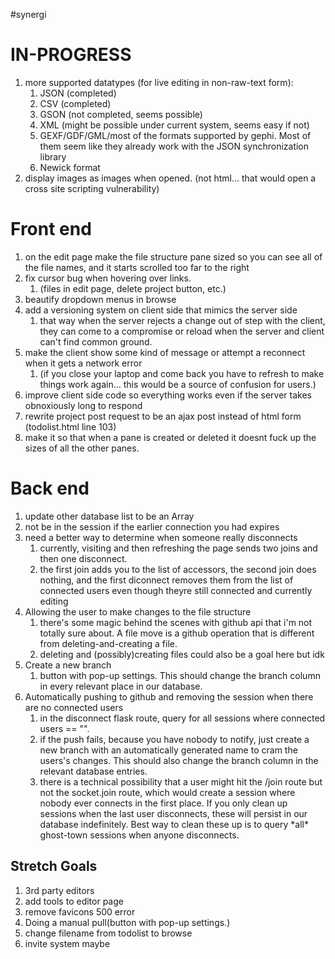 #synergi
<h1>IN-PROGRESS</h1>
<ol>
	<li>more supported datatypes (for live editing in non-raw-text form): 
		<ol>
			<li>JSON (completed)</li>
			<li>CSV  (completed)</li>
			<li>GSON (not completed, seems possible)</li>
			<li>XML  (might be possible under current system, seems easy if not)</li>
			<li>GEXF/GDF/GML/most of the formats supported by gephi. Most of them seem like they already work with the JSON synchronization library</li>
			<li>Newick format</li>
		</ol>
	</li>
	<li>display images as images when opened. (not html... that would open a cross site scripting vulnerability)</li>
</ol>



<h1>Front end</h1>
	<ol>
		<li>on the edit page make the file structure pane sized so you can see all of the file names, and it starts scrolled too far to the right</li>
		<li>fix cursor bug when hovering over links. <ol><li>(files in edit page, delete project button, etc.)</li></ol></li>
		<li>beautify dropdown menus in browse</li>
		<li>add a versioning system on client side that mimics the server side
			<ol><li>that way when the server rejects a change out of step with the client, they can come to a compromise or reload when the server and client can't find common ground.</li></ol>
		</li>
		<li>make the client show some kind of message or attempt a reconnect when it gets a network error <ol><li>(if you close your laptop and come back you have to refresh to make things work again... this would be a source of confusion for users.)</li></ol></li>
		<li>improve client side code so everything works even if the server takes obnoxiously long to respond</li>
		<li>rewrite project post request to be an ajax post instead of html form (todolist.html line 103)</li>
		<li>make it so that when a pane is created or deleted it doesnt fuck up the sizes of all the other panes.</li>
	</ol>



<h1>Back end</h1>
	<ol>
		<li>update other database list to be an Array</li>
		<li>not be in the session if the earlier connection you had expires</li>
		<li>need a better way to determine when someone really disconnects
			<ol>
				<li>currently, visiting and then refreshing the page sends two joins and then one disconnect.</li>
				<li>the first join adds you to the list of accessors, the second join does nothing, and the first diconnect removes them from the list of connected users even though theyre still connected and currently editing</li>
			</ol>
		</li>
		<li>Allowing the user to make changes to the file structure
			<ol>
				<li>there's some magic behind the scenes with github api that i'm not totally sure about. A file move is a github operation that is different from deleting-and-creating a file.</li>
				<li>deleting and (possibly)creating files could also be a goal here but idk</li>
			</ol>
		</li>
		<li>Create a new branch
			<ol><li>button with pop-up settings. This should change the branch column in every relevant place in our database.</li></ol>
		</li>
		<li>Automatically pushing to github and removing the session when there are no connected users
			<ol>
				<li>in the disconnect flask route, query for all sessions where connected users == "".</li>
				<li>if the push fails, because you have nobody to notify, just create a new branch with an automatically generated name to cram the users's changes. This should also change the branch column in the relevant database entries.</li>
				<li>there is a technical possibility that a user might hit the /join route but not the socket.join route, which would create a session where nobody ever connects in the first place. If you only clean up sessions when the last user disconnects, these will persist in our database indefinitely. Best way to clean these up is to query *all* ghost-town sessions when anyone disconnects.</li>
			</ol>
		</li>
	</ol>

<h2>Stretch Goals</h2>
	<ol>
		<li>3rd party editors</li>
		<li>add tools to editor page</li>
		<li>remove favicons 500 error</li>
		<li>Doing a manual pull(button with pop-up settings.)</li>
		<li>change filename from todolist to browse</li>
		<li>invite system maybe</li>
	</ol>